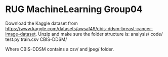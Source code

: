 # RUG MachineLearning Group04
Download the Kaggle dataset from https://www.kaggle.com/datasets/awsaf49/cbis-ddsm-breast-cancer-image-dataset. Unzip and make sure the folder structure is:
analysis/
code/
test.py
train.csv
CBIS-DDSM/

Where CBIS-DDSM contains a csv/ and jpeg/ folder.
